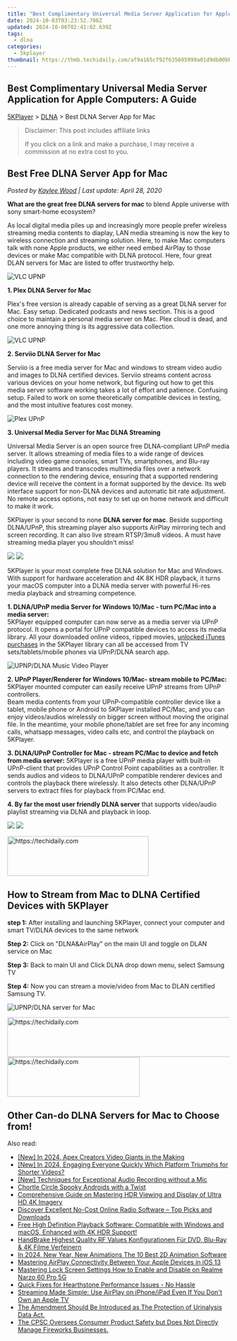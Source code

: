 ```yaml
---
title: "Best Complimentary Universal Media Server Application for Apple Computers: A Guide"
date: 2024-10-03T03:23:52.706Z
updated: 2024-10-06T02:41:02.639Z
tags:
  - dlna
categories:
  - 5kplayer
thumbnail: https://thmb.techidaily.com/af9a165cf92f635605999a01d9db00bb83502e778fa19e3b821f0bbc6f19d054.jpg
---
```


## Best Complimentary Universal Media Server Application for Apple Computers: A Guide

[5KPlayer](https://tools.techidaily.com/5kplayer/products/) \> [DLNA](https://tools.techidaily.com/5kplayer/dlna/) \> Best DLNA Server App for Mac

>  Disclaimer: This post includes affiliate links
>
>  If you click on a link and make a purchase, I may receive a commission at no extra cost to you.
>

## Best Free DLNA Server App for Mac

 _Posted by [Kaylee Wood](https://www.quora.com/profile/Amanda-Hu-21) | Last update: April 28, 2020_

**What are the great free DLNA servers for mac**  to blend Apple universe with sony smart-home ecosystem? 

As local digital media piles up and increasingly more people prefer wireless streaming media contents to diaplay, LAN media streaming is now the key to wireless connection and streaming solution. Here, to make Mac computers talk with none Apple products, we either need embed AirPlay to those devices or make Mac compatible with DLNA protocol. Here, four great DLAN servers for Mac are listed to offer trustworthy help. 

![VLC UPNP](https://www.5kplayer.com/dlna/../video-music-player/img/5kp-plex-player-icon-yxt-052501.jpg) 

**1\. Plex DLNA Server for Mac**

Plex's free version is already capable of serving as a great DLNA server for Mac. Easy setup. Dedicated podcasts and news section. This is a good choice to maintain a personal media server on Mac. Plex cloud is dead, and one more annoying thing is its aggressive data collection.

![VLC UPNP](http://icons.iconarchive.com/icons/papirus-team/papirus-apps/512/serviio-icon.png) 

**2\. Serviio DLNA Server for Mac**

Serviio is a free media server for Mac and windows to stream video audio and images to DLNA certified devices. Serviio streams content across various devices on your home network, but figuring out how to get this media server software working takes a lot of effort and patience. Confusing setup. Failed to work on some theoretically compatible devices in testing, and the most intuitive features cost money. 

![Plex UPnP](http://www.universalmediaserver.com/images/logo.jpg) 

**3\. Universal Media Server for Mac DLNA Streaming**

Universal Media Server is an open source free DLNA-compliant UPnP media server. It allows streaming of media files to a wide range of devices including video game consoles, smart TVs, smartphones, and Blu-ray players. It streams and transcodes multimedia files over a network connection to the rendering device, ensuring that a supported rendering device will receive the content in a format supported by the device. Its web interface support for non-DLNA devices and automatic bit rate adjustment. No remote access options, not easy to set up on home network and difficult to make it work. 

5KPlayer is your second to none **DLNA server for mac**. Beside supporting DLNA/UPnP, this streaming player also supports AirPlay mirroring tech and screen recording. It can also live stream RTSP/3mu8 videos. A must have streaming media player you shouldn't miss! 

[![](https://www.5kplayer.com/dlna/../button/freedownwhitewin.png)](https://tools.techidaily.com/5kplayer/products/) [![](https://www.5kplayer.com/dlna/../button/freedownbackmac.png)](https://tools.techidaily.com/5kplayer/products/) 

5KPlayer is your most complete free DLNA solution for Mac and Windows. With support for hardware acceleration and 4K 8K HDR playback, it turns your macOS computer into a DLNA media server with powerful Hi-res media playback and streaming competence.

**1\. DLNA/UPnP media Server for Windows 10/Mac - turn PC/Mac into a media server:**   
 5KPlayer equipped computer can now serve as a media server via UPnP protocol. It opens a portal for UPnP compatible devices to access its media library. All your downloaded online videos, ripped movies, [unlocked iTunes purchases](https://tools.techidaily.com/5kplayer/iphone-manager/) in the 5KPlayer library can all be accessed from TV sets/tablets/mobile phones via UPnP/DLNA search app. 

![UPNP/DLNA Music Video Player](https://www.5kplayer.com/dlna/img/1.png) 

**2\. UPnP Player/Renderer for Windows 10/Mac- stream mobile to PC/Mac:** 5KPlayer mounted computer can easily receive UPnP streams from UPnP controllers.  
 Beam media contents from your UPnP-compatible controller device like a tablet, mobile phone or Android to 5KPlayer installed PC/Mac, and you can enjoy videos/audios wirelessly on bigger screen without moving the original file. In the meantime, your mobile phone/tablet are set free for any incoming calls, whatsapp messages, video calls etc, and control the playback on 5KPlayer. 

**3\. DLNA/UPnP Controller for Mac - stream PC/Mac to device and fetch from media server:** 5KPlayer is a free UPnP media player with built-in UPnP-client that provides UPnP Control Point capabilities as a controller. It sends audios and videos to DLNA/UPnP compatible renderer devices and controls the playback there wirelessly. It also detects other DLNA/UPnP servers to extract files for playback from PC/Mac end. 

**4\. By far the most user friendly DLNA server**  that supports video/audio playlist streaming via DLNA and playback in loop. 

[![](https://www.5kplayer.com/dlna/../button/freedownwhitewin.png)](https://tools.techidaily.com/5kplayer/products/) [![](https://www.5kplayer.com/dlna/../button/freedownbackmac.png)](https://tools.techidaily.com/5kplayer/products/) 

<!-- affiliate ads begin -->
<a href="https://wigfever.sjv.io/c/5597632/2014850/22899" target="_top" id="2014850">
  <img src="//a.impactradius-go.com/display-ad/22899-2014850" border="0" alt="https://techidaily.com" width="320" height="90"/>
</a>
<img height="0" width="0" src="https://wigfever.sjv.io/i/5597632/2014850/22899" style="position:absolute;visibility:hidden;" border="0" />
<!-- affiliate ads end -->

## How to Stream from Mac to DLNA Certified Devices with 5KPlayer

**step 1:** After installing and launching 5KPlayer, connect your computer and smart TV/DLNA devices to the same network

**Step 2:** Click on "DLNA&AirPlay" on the main UI and toggle on DLAN service on Mac 

**Step 3:** Back to main UI and Click DLNA drop down menu, select Samsung TV

**Step 4:** Now you can stream a movie/video from Mac to DLAN certified Samsung TV. 

![UPNP/DLNA server for Mac](https://www.5kplayer.com/dlna/img/dlna-mac-to-tv.jpg)

<!-- affiliate ads begin -->
<a href="https://unicoeye.pxf.io/c/5597632/2134243/18498" target="_top" id="2134243">
  <img src="//a.impactradius-go.com/display-ad/18498-2134243" border="0" alt="https://techidaily.com" width="728" height="90"/>
</a>
<img height="0" width="0" src="https://unicoeye.pxf.io/i/5597632/2134243/18498" style="position:absolute;visibility:hidden;" border="0" />
<!-- affiliate ads end -->

<!-- affiliate ads begin -->
<a href="https://aligracehair.sjv.io/c/5597632/2135369/19272" target="_top" id="2135369">
  <img src="//a.impactradius-go.com/display-ad/19272-2135369" border="0" alt="https://techidaily.com" width="300" height="90"/>
</a>
<img height="0" width="0" src="https://aligracehair.sjv.io/i/5597632/2135369/19272" style="position:absolute;visibility:hidden;" border="0" />
<!-- affiliate ads end -->

## Other Can-do DLNA Servers for Mac to Choose from!

<ins class="adsbygoogle"
     style="display:block"
     data-ad-format="autorelaxed"
     data-ad-client="ca-pub-7571918770474297"
     data-ad-slot="1223367746"></ins>

<ins class="adsbygoogle"
     style="display:block"
     data-ad-client="ca-pub-7571918770474297"
     data-ad-slot="8358498916"
     data-ad-format="auto"
     data-full-width-responsive="true"></ins>

<span class="atpl-alsoreadstyle">Also read:</span>
<div><ul>
<li><a href="https://facebook-video-footage.techidaily.com/new-in-2024-apex-creators-video-giants-in-the-making/"><u>[New] In 2024, Apex Creators Video Giants in the Making</u></a></li>
<li><a href="https://facebook-video-footage.techidaily.com/new-in-2024-engaging-everyone-quickly-which-platform-triumphs-for-shorter-videos/"><u>[New] In 2024, Engaging Everyone Quickly Which Platform Triumphs for Shorter Videos?</u></a></li>
<li><a href="https://youtube-sure.techidaily.com/echniques-for-exceptional-audio-recording-without-a-mic/"><u>[New] Techniques for Exceptional Audio Recording without a Mic</u></a></li>
<li><a href="https://extra-resources.techidaily.com/chortle-circle-spooky-androids-with-a-twist/"><u>Chortle Circle Spooky Androids with a Twist</u></a></li>
<li><a href="https://media-tips.techidaily.com/comprehensive-guide-on-mastering-hdr-viewing-and-display-of-ultra-hd-4k-imagery/"><u>Comprehensive Guide on Mastering HDR Viewing and Display of Ultra HD 4K Imagery</u></a></li>
<li><a href="https://media-tips.techidaily.com/discover-excellent-no-cost-online-radio-software-top-picks-and-downloads/"><u>Discover Excellent No-Cost Online Radio Software – Top Picks and Downloads</u></a></li>
<li><a href="https://media-tips.techidaily.com/free-high-definition-playback-software-compatible-with-windows-and-macos-enhanced-with-4k-hdr-support/"><u>Free High Definition Playback Software: Compatible with Windows and macOS, Enhanced with 4K HDR Support!</u></a></li>
<li><a href="https://some-approaches.techidaily.com/handbrake-highest-quality-rf-values-konfigurationen-fur-dvd-blu-ray-and-4k-filme-verfeinern/"><u>HandBrake Highest Quality RF Values Konfigurationen Für DVD, Blu-Ray & 4K Filme Verfeinern</u></a></li>
<li><a href="https://ai-driven-video-production.techidaily.com/in-2024-new-year-new-animations-the-10-best-2d-animation-software/"><u>In 2024, New Year, New Animations The 10 Best 2D Animation Software</u></a></li>
<li><a href="https://media-tips.techidaily.com/mastering-airplay-connectivity-between-your-apple-devices-in-ios-13/"><u>Mastering AirPlay Connectivity Between Your Apple Devices in iOS 13</u></a></li>
<li><a href="https://easy-unlock-android.techidaily.com/mastering-lock-screen-settings-how-to-enable-and-disable-on-realme-narzo-60-pro-5g-by-drfone-android/"><u>Mastering Lock Screen Settings How to Enable and Disable on Realme Narzo 60 Pro 5G</u></a></li>
<li><a href="https://win-howtos.techidaily.com/quick-fixes-for-hearthstone-performance-issues-no-hassle/"><u>Quick Fixes for Hearthstone Performance Issues - No Hassle</u></a></li>
<li><a href="https://media-tips.techidaily.com/streaming-made-simple-use-airplay-on-iphoneipad-even-if-you-dont-own-an-apple-tv/"><u>Streaming Made Simple: Use AirPlay on iPhone/iPad Even If You Don't Own an Apple TV</u></a></li>
<li><a href="https://media-tips.techidaily.com/the-amendment-should-be-introduced-as-the-protection-of-urinalysis-data-act/"><u>The Amendment Should Be Introduced as The Protection of Urinalysis Data Act.</u></a></li>
<li><a href="https://media-tips.techidaily.com/the-cpsc-oversees-consumer-product-safety-but-does-not-directly-manage-fireworks-businesses/"><u>The CPSC Oversees Consumer Product Safety but Does Not Directly Manage Fireworks Businesses.</u></a></li>
</ul></div>

